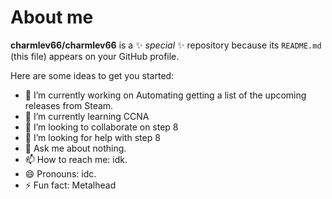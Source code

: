 # About me


**charmlev66/charmlev66** is a ✨ _special_ ✨ repository because its `README.md` (this file) appears on your GitHub profile.

Here are some ideas to get you started:

- 🔭 I’m currently working on Automating getting a list of the upcoming releases from Steam.
- 🌱 I’m currently learning CCNA
- 👯 I’m looking to collaborate on step 8
- 🤔 I’m looking for help with step 8
- 💬 Ask me about nothing.
- 📫 How to reach me: idk.
- 😄 Pronouns: idc.
- ⚡ Fun fact: Metalhead

